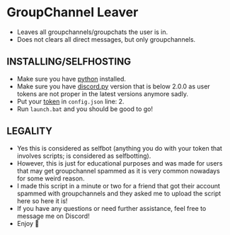 # GroupChannel Leaver
- Leaves all groupchannels/groupchats the user is in.
- Does not clears all direct messages, but only groupchannels.

## INSTALLING/SELFHOSTING
- Make sure you have [python](https://www.python.org/downloads/) installed.
- Make sure you have [discord.py](https://discordpy.readthedocs.io/) version that is below 2.0.0 as user tokens are not proper in the latest versions anymore sadly.
- Put your [token](https://www.youtube.com/watch?v=YEgFvgg7ZPI) in `config.json` line: 2.
- Run `launch.bat` and you should be good to go!

## LEGALITY
- Yes this is considered as selfbot (anything you do with your token that involves scripts; is considered as selfbotting).
- However, this is just for educational purposes and was made for users that may get groupchannel spammed as it is very common nowadays for some weird reason.
- I made this script in a minute or two for a friend that got their account spammed with groupchannels and they asked me to upload the script here so here it is!
- If you have any questions or need further assistance, feel free to message me on Discord!
- Enjoy 💫